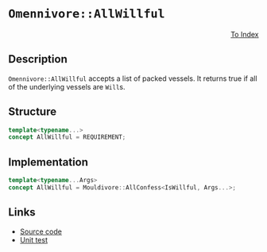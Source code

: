 <!-- Copyright 2024 Feng Mofan
SPDX-License-Identifier: Apache-2.0 -->

# `Omennivore::AllWillful`

<p style='text-align: right;'><a href="../../concepts.md#omennivore-all-willful">To Index</a></p>

## Description

`Omennivore::AllWillful` accepts a list of packed vessels.
It returns true if all of the underlying vessels are `Will`s.

## Structure

```C++
template<typename...>
concept AllWillful = REQUIREMENT;
```

## Implementation

```C++
template<typename...Args>
concept AllWillful = Mouldivore::AllConfess<IsWillful, Args...>;
```

## Links

- [Source code](../../../../conceptrodon/descend/omennivore/concepts/all_willful.hpp)
- [Unit test](../../../../tests/unit/concepts/omennivore/all_willful.test.hpp)
